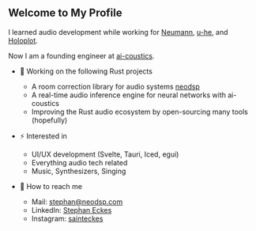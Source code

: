 ## Welcome to My Profile

I learned audio development while working for [Neumann](https://www.neumann.com/), [u-he](https://u-he.com/), and [Holoplot](https://holoplot.com/).

Now I am a founding engineer at [ai-coustics](https://ai-coustics.com/).

- 🦀 Working on the following Rust projects
  - A room correction library for audio systems [neodsp](https://neodsp.com/)
  - A real-time audio inference engine for neural networks with ai-coustics
  - Improving the Rust audio ecosystem by open-sourcing many tools (hopefully)

- ⚡ Interested in
  - UI/UX development (Svelte, Tauri, Iced, egui)
  - Everything audio tech related
  - Music, Synthesizers, Singing

- 📧 How to reach me
  - Mail: stephan@neodsp.com
  - LinkedIn: [Stephan Eckes](https://www.linkedin.com/in/stephan-eckes/)
  - Instagram: [sainteckes](https://www.instagram.com/sainteckes/)
